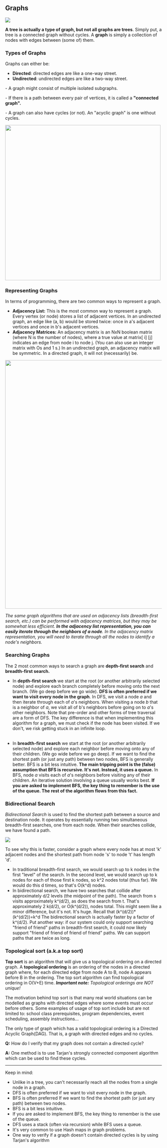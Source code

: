 <h2>Graphs</h2>
<img src='https://media.geeksforgeeks.org/wp-content/cdn-uploads/undirectedgraph.png'/>
<p><b>A tree is actually a type of graph, but not all graphs are trees</b>. Simply put, a tree is a connected graph without cycles. A <b>graph</b> is simply a 
  collection of nodes with edges between (some of) them. 
  
  <h3>Types of Graphs</h3>
  <p>Graphs can either be:</p>
  <ul>
  <li><b>Directed</b>: directed edges are like a one-way street.</li>
  <li><b>Undirected</b>: undirected edges are like a two-way street.</li>
  </ul>
  
  <p>- A graph might consist of multiple isolated subgraphs.</p>
  <p>- If there is a path between every pair of vertices, it is called a <b>"connected graph".</b></p>
  <p>- A graph can also have cycles (or not). An "acyclic graph" is one without cycles.</p>
  
  <img width="500px" src="https://sites.google.com/a/cs.christuniversity.in/discrete-mathematics-lectures/_/rsrc/1409480658489/graphs/directed-and-undirected-graph/dir.png"></img>
  
  <h3>Representing Graphs</h3>
  <p>In terms of programming, there are two common ways to represent a graph.
  <ul>
    <li><b>Adjacency List:</b> This is the most common way to represent a graph. Every vertex (or node) stores a list of adjacent vertices. In an undirected graph, 
      an edge like (a, b) would be stored twice: once in a's adjacent vertices and once in b's adjacent vertices.</li>
    <li><b>Adjacency Matrices:</b> An adjacency matrix is an NxN boolean matrix (where N is the number of nodes), where a true value at matrix[ i] [j] indicates an 
      edge from node i to node j. (You can also use an integer matrix with Os and 1 s.) In an undirected graph, an adjacency matrix will be symmetric. In a directed 
      graph, it will not (necessarily) be.</li>
  </ul>
  
  <img src="https://algorithmtutor.com/images/graph_representation_directed.png" width="800px"></img>
  
  <p><em>The same graph algorithms that are used on adjacency lists (breadth-first search, etc.) can be performed with adjacency matrices, but they may be somewhat 
  less efficient. <b>In the adjacency list representation, you can easily iterate through the neighbors of a node</b>. In the adjacency matrix representation, you will need to iterate through all the nodes to identify a node's neighbors.</em></p>
  
  <h3>Searching Graphs</h3>
  <p>The 2 most common ways to search a graph are <b>depth-first search</b> and <b>breadth-first search.</b></p>
  <ul>
    <li>In <b>depth-first search</b> we start at the root (or another arbitrarily selected node) and explore each branch completely before moving onto the next branch. (We go deep before we go wide). <b>DFS is often preferred if we want to visit every node in the graph</b>. In DFS, we visit a node <i>a</i> and then iterate through each of <i>a</i>'s neighbors. When visiting a node <i>b</i> that is a neighbor of <i>a</i>, we visit all of </i>b</i>'s neighbors before going on to <i>a</i>'s other neighbors. Note that pre-order and other forms of tree traversal are a form of DFS. The key difference is that when implementing this algorithm 
    for a graph, we must check if the node has been visited. If we don't, we risk getting stuck in an infinite loop.</p></li>
    </br>
    <li>In <b>breadth-first search</b> we start at the root (or another arbitrarily selected node) and explore each neighbor before moving onto any of their children. (We go wide before we go deep). If we want to find the shortest path (or just any path) between two nodes, BFS is generally better. BFS is a bit less intuitive. <b>The main tripping point is the (false) assumption that BFS is recursive. It's not. Instead, it uses a queue.</b> In BFS, node <i>a</i> visits each of <i>a</i>'s neighbors before visiting any of their children. An iterative solution involving a queue usually works best. <b>If you are asked to implement BFS, the key thing to remember is the use of the queue. The rest of the algorithm flows from this fact.</b></li>
  </ul>
  
  <h3>Bidirectional Search</h3>
  <p><i>Bidirectional Search</i> is used to find the shortest path between a source and destination node. It operates by essentially running two simultaneous breadth-first searches, one from each node. When their searches collide, we have found a path.</p>
  <img src="https://camo.githubusercontent.com/451bdecc426c928b509f2213185b2c545398d57616618d017ed44e12f9562cff/68747470733a2f2f6261636f6e697a65722d6173736574732e73332d75732d776573742d312e616d617a6f6e6177732e636f6d2f62646266732e706e67"></img>
  
  <p>To see why this is faster, consider a graph where every node has at most 'k' adjacent nodes and the shortest path from node 's' to node 't' has length 'd'.</p>
  <ul>
    <li>In traditional breadth-first search, we would search up to k nodes in the first "level" of the search. In the second level, we would search up to k nodes for each of those first k nodes, so k^2 nodes total (thus far). We would do this d times, so that's O(k^d) nodes.</li>
    <li>In bidirectional search, we have two searches that collide after approximately d/2 levels (the midpoint of the path). The search from s visits approximately k^(d/2), as does the search from t. That's approximately 2 k(d/2), or O(k^(d/2)), nodes total. This might seem like a minor difference, but it's not. It's huge. Recall that (k^(d/2))*(k^(d/2))=k^d The bidirectional search is actually faster by a factor of k^(d/2). Put another way: if our system could only support searching "friend of friend" paths in breadth-first search, it could now likely support "friend of friend of friend of friend" paths. We can support paths that are twice as long.</li>
  </ul>
  
  <h3>Topological sort (a.k.a top sort)</h3>
  <p><b>Top sort</b> is an algorithm that will give us a topological ordering on a directed graph. A <b>topological ordering</b> is an ordering of the nodes in a directed graph where, for each directed edge from node A to B, node A appears before B in the ordering. The top sort algorithm can find topological ordering in O(V+E) time. <b><i>Important note:</b> Topological orderings are NOT unique!</i></p>
  <p>The motivation behind top sort is that many real world situations can be modelled as graphs with directed edges where some events must occur before others. Some examples of usage of top sort include but are not limited to: school class prerequisites, program dependencies, event scheduling, assembly instructions...</p>
  <p>The only type of graph which has a valid topological ordering is a Directed Acyclic Graph(DAG). That is, a graph with directed edges and no cycles.</p>
  <p><b>Q:</b> How do I verify that my graph does not contain a directed cycle?</p> 
  <p><b>A:</b> One method is to use Tarjan's strongly connected component algorithm which can be used to find these cycles.</p>
  
  ---
  
  Keep in mind: 
  <ul> 
  <li>Unlike in a tree, you can't necessarily reach all the nodes from a single node in a graph.</li>
  <li>DFS is often preferred if we want to visit every node in the graph.</li>
  <li> BFS is often preferred If we want to find the shortest path (or just any path) between two nodes.</li>
  <li>BFS is a bit less intuitive.</li>
  <li>If you are asked to implement BFS, the key thing to remember is the use of the queue. </li>
  <li>DFS uses a stack (often via recursion) while BFS uses a queue.</li>
  <li>It's very common to use Hash maps in graph problems.</li>
  <li>One way to verify if a graph doesn't contain directed cycles is by using Tarjan's algorithm</li>
  </ul>
